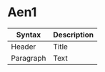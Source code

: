 # Aen1
| Syntax | Description |
| ----------- | ----------- |
| Header | Title |
| Paragraph | Text |
